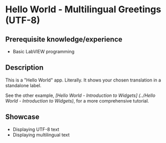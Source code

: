 Hello World - Multilingual Greetings (UTF-8)
============================================

Prerequisite knowledge/experience
---------------------------------
- Basic LabVIEW programming


Description
-----------
This is a "Hello World" app. Literally. It shows your chosen translation in a
standalone label.

See the other example, _[Hello World - Introduction to Widgets]
(../Hello World - Introduction to Widgets)_, for a more comprehensive tutorial.


Showcase
--------
- Displaying UTF-8 text
- Displaying multilingual text
